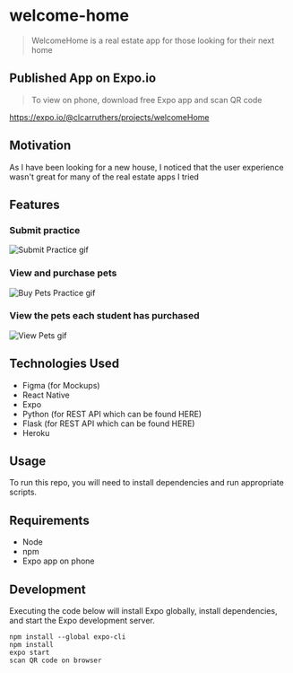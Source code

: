 # welcome-home

> WelcomeHome is a real estate app for those looking for their next home

## Published App on Expo.io

> To view on phone, download free Expo app and scan QR code

https://expo.io/@clcarruthers/projects/welcomeHome

## Motivation

As I have been looking for a new house, I noticed that the user experience wasn't great for many of the real estate apps I tried

## Features

### Submit practice

![Submit Practice gif](https://github.com/cameron-carruthers/practice-tracker/blob/master/submit-practice-form.gif
)

### View and purchase pets

![Buy Pets Practice gif](https://github.com/cameron-carruthers/practice-tracker/blob/master/buy-pets.gif
)

### View the pets each student has purchased

![View Pets gif](https://github.com/cameron-carruthers/practice-tracker/blob/master/view-pets.gif
)

## Technologies Used

- Figma (for Mockups)
- React Native
- Expo
- Python (for REST API which can be found HERE)
- Flask (for REST API which can be found HERE)
- Heroku

## Usage

To run this repo, you will need to install dependencies and run appropriate scripts.

## Requirements

- Node
- npm
- Expo app on phone

## Development

Executing the code below will install Expo globally, install dependencies, and start the Expo development server.

```
npm install --global expo-cli
npm install
expo start
scan QR code on browser

```
